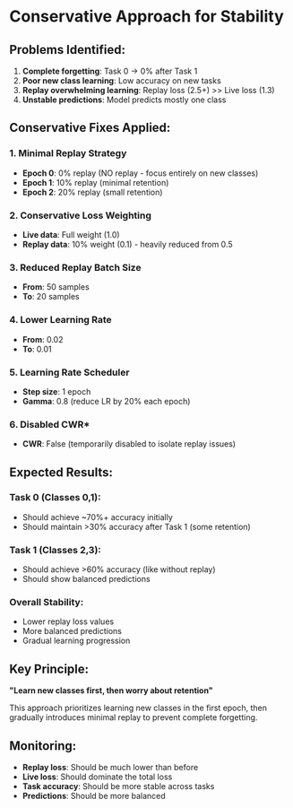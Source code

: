 # Conservative Approach for Stability

## Problems Identified:
1. **Complete forgetting**: Task 0 → 0% after Task 1
2. **Poor new class learning**: Low accuracy on new tasks
3. **Replay overwhelming learning**: Replay loss (2.5+) >> Live loss (1.3)
4. **Unstable predictions**: Model predicts mostly one class

## Conservative Fixes Applied:

### 1. **Minimal Replay Strategy**
- **Epoch 0**: 0% replay (NO replay - focus entirely on new classes)
- **Epoch 1**: 10% replay (minimal retention)
- **Epoch 2**: 20% replay (small retention)

### 2. **Conservative Loss Weighting**
- **Live data**: Full weight (1.0)
- **Replay data**: 10% weight (0.1) - heavily reduced from 0.5

### 3. **Reduced Replay Batch Size**
- **From**: 50 samples
- **To**: 20 samples

### 4. **Lower Learning Rate**
- **From**: 0.02
- **To**: 0.01

### 5. **Learning Rate Scheduler**
- **Step size**: 1 epoch
- **Gamma**: 0.8 (reduce LR by 20% each epoch)

### 6. **Disabled CWR***
- **CWR**: False (temporarily disabled to isolate replay issues)

## Expected Results:

### **Task 0 (Classes 0,1):**
- Should achieve ~70%+ accuracy initially
- Should maintain >30% accuracy after Task 1 (some retention)

### **Task 1 (Classes 2,3):**
- Should achieve >60% accuracy (like without replay)
- Should show balanced predictions

### **Overall Stability:**
- Lower replay loss values
- More balanced predictions
- Gradual learning progression

## Key Principle:
**"Learn new classes first, then worry about retention"**

This approach prioritizes learning new classes in the first epoch, then gradually introduces minimal replay to prevent complete forgetting.

## Monitoring:
- **Replay loss**: Should be much lower than before
- **Live loss**: Should dominate the total loss
- **Task accuracy**: Should be more stable across tasks
- **Predictions**: Should be more balanced 